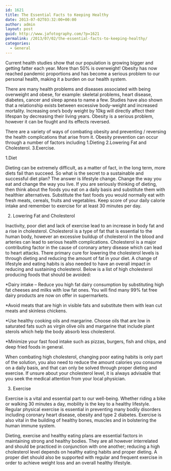 ```yaml
---
id: 1621
title: The Essential Facts to Keeping Healthy
date: 2013-07-02T03:32:00+00:00
author: admin
layout: post
guid: http://www.jafotography.com/?p=1621
permalink: /2013/07/02/the-essential-facts-to-keeping-healthy/
categories:
  - General
---
```

Current health studies show that our population is growing bigger and getting fatter each year. More than 50% is overweight! Obesity has now reached pandemic proportions and has become a serious problem to our personal health, making it a burden on our health system.

There are many health problems and diseases associated with being overweight and obese, for example: skeletal problems, heart disease, diabetes, cancer and sleep apnea to name a few. Studies have also shown that a relationship exists between excessive body-weight and increased mortality. Increasing one&#8217;s body weight by 10kg will directly affect their lifespan by decreasing their living years. Obesity is a serious problem, however it can be fought and its effects reversed.

There are a variety of ways of combating obesity and preventing / reversing the health complications that arise from it. Obesity prevention can occur through a number of factors including 1.Dieting 2.Lowering Fat and Cholesterol. 3.Exercise.

1.Diet

Dieting can be extremely difficult, as a matter of fact, in the long term, more diets fail than succeed. So what is the secret to a sustainable and successful diet plan? The answer is lifestyle change. Change the way you eat and change the way you live. If you are seriously thinking of dieting, then think about the foods you eat on a daily basis and substitute them with healthier alternatives. Substitute the fast foods you would normally eat with fresh meats, cereals, fruits and vegetables. Keep score of your daily calorie intake and remember to exercise for at least 30 minutes per day.

2. Lowering Fat and Cholesterol

Inactivity, poor diet and lack of exercise lead to an increase in body fat and a rise in cholesterol. Cholesterol is a type of fat that is essential to the human body, however an excessive buildup of cholesterol in the blood and arteries can lead to serious health complications. Cholesterol is a major contributing factor in the cause of coronary artery disease which can lead to heart attacks. There primary cure for lowering the cholesterol levels is through dieting and reducing the amount of fat in your diet. A change of lifestyle and eating habits is also needed to have an overall impact in reducing and sustaining cholesterol. Below is a list of high cholesterol producing foods that should be avoided:

*Dairy intake – Reduce you high fat dairy consumption by substituting high fat cheeses and milks with low fat ones. You will find many 99% fat free dairy products are now on offer in supermarkets.

*Avoid meats that are high in visible fats and substitute them with lean cut meats and skinless chickens.

*Use healthy cooking oils and margarine. Choose oils that are low in saturated fats such as virgin olive oils and margarine that include plant sterols which help the body absorb less cholesterol.

*Minimize your fast food intake such as pizzas, burgers, fish and chips, and deep fried foods in general.

When combating high cholesterol, changing poor eating habits is only part of the solution, you also need to reduce the amount calories you consume on a daily basis, and that can only be solved through proper dieting and exercise. If unsure about your cholesterol level, it is always advisable that you seek the medical attention from your local physician.

3. Exercise

Exercise is a vital and essential part to our well-being. Whether riding a bike or walking 30 minutes a day, mobility is the key to a healthy lifestyle. Regular physical exercise is essential in preventing many bodily disorders including coronary heart disease, obesity and type 2 diabetes. Exercise is also vital in the building of healthy bones, muscles and in bolstering the human immune system.

Dieting, exercise and healthy eating plans are essential factors in maintaining strong and healthy bodies. They are all however interrelated and should be practiced in conjunction with one another; reducing a high cholesterol level depends on healthy eating habits and proper dieting. A proper diet should also be supported with regular and frequent exercise in order to achieve weight loss and an overall healthy lifestyle.